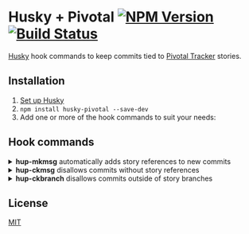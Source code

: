 # Husky + Pivotal [![NPM Version](https://img.shields.io/npm/v/husky-pivotal.svg?style=flat)](https://npmjs.org/package/husky-pivotal) [![Build Status](https://travis-ci.org/redoPop/husky-pivotal.svg?branch=master)](https://travis-ci.org/redoPop/husky-pivotal)
[Husky](https://github.com/typicode/husky) hook commands to keep commits tied to [Pivotal Tracker](https://www.pivotaltracker.com) stories.

## Installation
1. [Set up Husky](https://typicode.github.io/husky/)
2. `npm install husky-pivotal --save-dev`
3. Add one or more of the hook commands to suit your needs:

## Hook commands
<details><summary><strong>hup-mkmsg</strong> automatically adds story references to new commits</summary>

The `hup-mkmsg` command looks for a Pivotal Tracker Story ID in the current branch name and then uses it to prefill new commit messages with a [[#____] format](https://www.pivotaltracker.com/help/api#Tracker_Updates_in_SCM_Post_Commit_Hooks) story reference. For example, if you're working in a branch named `123456-new-feature` then `[#123456]` will be prefilled in new commit messages created within that branch.

To use this command, add `hup-mkmsg` to your Husky `prepare-commit-msg` hook:

```
npx husky add .husky/prepare-commit-msg 'npx --no-install hup-mkmsg "$1"'
```
</details>

<details><summary><strong>hup-ckmsg</strong> disallows commits without story references</summary>

The `hup-ckmsg` command checks that commit messages contain a [[#____] format](https://www.pivotaltracker.com/help/api#Tracker_Updates_in_SCM_Post_Commit_Hooks) story reference. The commit is aborted if it doesn't contain a story reference.

To use this command, add `hup-ckmsg` to your Husky `commit-msg` hook:

```
npx husky add .husky/commit-msg 'npx --no-install hup-ckmsg "$1"'
```
</details>

<details><summary><strong>hup-ckbranch</strong> disallows commits outside of story branches</summary>

The `hup-ckbranch` command checks that the current branch name contains a Pivotal Tracker Story ID. Commits are aborted if the branch name doesn't contain a Story ID.

To use this command, add `hup-ckbranch` to your Husky `pre-commit` hook:

```
npx husky add .husky/pre-commit 'npx --no-install ckbranch'
```
</details>

## License
[MIT](LICENSE)
